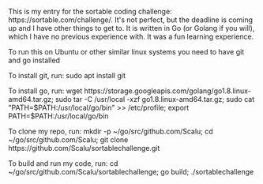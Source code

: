 <p>This is my entry for the sortable coding challenge: https://sortable.com/challenge/.
It's not perfect, but the deadline is coming up and I have other things to get to.
It is written in Go (or Golang if you will), which I have no previous experience with. It was a fun learning experience.</p>

<p>To run this on Ubuntu or other similar linux systems you need to have git and go installed</p>

<p>To install git, run: sudo apt install git</p>

<p>To install go, run: wget https://storage.googleapis.com/golang/go1.8.linux-amd64.tar.gz; sudo tar -C /usr/local -xzf go1.8.linux-amd64.tar.gz; sudo cat "PATH=$PATH:/usr/local/go/bin" >> /etc/profile; export PATH=$PATH:/usr/local/go/bin</p>

<p>To clone my repo, run: mkdir -p ~/go/src/github.com/Scalu; cd ~/go/src/github.com/Scalu; git clone https://github.com/Scalu/sortablechallenge.git</p>

<p>To build and run my code, run: cd ~/go/src/github.com/Scalu/sortablechallenge; go build; ./sortablechallenge</p>

